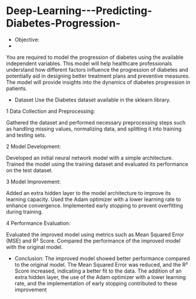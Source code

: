 # Deep-Learning---Predicting-Diabetes-Progression-

* Objective:
* 
You are required to model the progression of diabetes using the available independent variables. This model will help healthcare professionals understand how different factors influence the progression of diabetes and potentially aid in designing better treatment plans and preventive measures. The model will provide insights into the dynamics of diabetes progression in patients.

* Dataset
Use the Diabetes dataset available in the sklearn library.



 1 Data Collection and Preprocessing:

Gathered the dataset and performed necessary preprocessing steps such as handling missing values, normalizing data, and splitting it into training and testing sets.

 2 Model Development:

Developed an initial neural network model with a simple architecture.
Trained the model using the training dataset and evaluated its performance on the test dataset.

3 Model Improvement:

Added an extra hidden layer to the model architecture to improve its learning capacity.
Used the Adam optimizer with a lower learning rate to enhance convergence.
Implemented early stopping to prevent overfitting during training.

4 Performance Evaluation:

Evaluated the improved model using metrics such as Mean Squared Error (MSE) and R² Score.
Compared the performance of the improved model with the original model.

* Conclusion:
The improved model showed better performance compared to the original model. The Mean Squared Error was reduced, and the R² Score increased, indicating a better fit to the data. The addition of an extra hidden layer, the use of the Adam optimizer with a lower learning rate, and the implementation of early stopping contributed to these improvement




